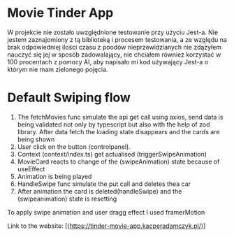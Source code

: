 # Movie Tinder App

W projekcie nie zostało uwzględnione testowanie przy użyciu Jest-a. Nie jestem zaznajomiony z tą biblioteką i procesem testowania, a ze względu na brak odpowiedniej ilości czasu z poodów nieprzewidzianych nie zdążyłem nauczyć się jej w sposób zadowalający, nie chciałem równiez korzystać w 100 procentach z pomocy AI, aby napisało mi kod używający Jest-a o którym nie mam zielonego pojęcia.

# Default Swiping flow

1. The fetchMovies func simulate the api get call using axios, send data is being validated not only by typescript but also with the help of zod library. After data fetch the loading state disappears and the cards are being shown
2. 	User click on the button (controlpanel).
3.	Context (context/index.ts)  get actualised (triggerSwipeAnimation)
4. 	MovieCard reacts to change of the (swipeAnimation) state because of useEffect
5. 	Animation is being played
6. 	HandleSwipe func simulate the put call and deletes thea car
7. 	After animation the card is deleted(handleSwipe) and the (swipeanimation) state is resetting

To apply swipe animation and user dragg effect I used framerMotion

Link to the website: [(https://tinder-movie-app.kacperadamczyk.pl/)]
